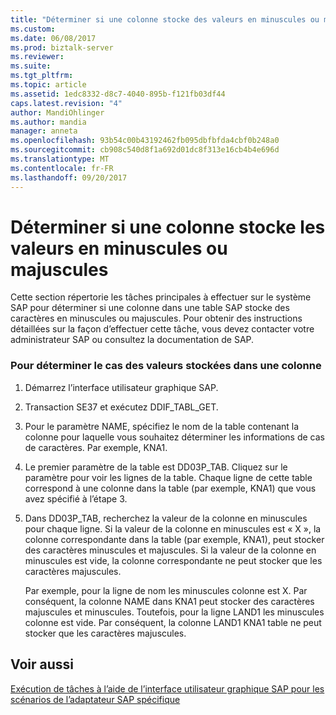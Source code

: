 ```yaml
---
title: "Déterminer si une colonne stocke des valeurs en minuscules ou majuscules | Documents Microsoft"
ms.custom: 
ms.date: 06/08/2017
ms.prod: biztalk-server
ms.reviewer: 
ms.suite: 
ms.tgt_pltfrm: 
ms.topic: article
ms.assetid: 1edc8332-d8c7-4040-895b-f121fb03df44
caps.latest.revision: "4"
author: MandiOhlinger
ms.author: mandia
manager: anneta
ms.openlocfilehash: 93b54c00b43192462fb095dbfbfda4cbf0b248a0
ms.sourcegitcommit: cb908c540d8f1a692d01dc8f313e16cb4b4e696d
ms.translationtype: MT
ms.contentlocale: fr-FR
ms.lasthandoff: 09/20/2017
---
```

# <a name="determining-whether-a-column-stores-lowercase-or-uppercase-values"></a>Déterminer si une colonne stocke les valeurs en minuscules ou majuscules
Cette section répertorie les tâches principales à effectuer sur le système SAP pour déterminer si une colonne dans une table SAP stocke des caractères en minuscules ou majuscules. Pour obtenir des instructions détaillées sur la façon d’effectuer cette tâche, vous devez contacter votre administrateur SAP ou consultez la documentation de SAP.  
  
### <a name="to-determine-the-case-of-values-stored-in-a-column"></a>Pour déterminer le cas des valeurs stockées dans une colonne  
  
1.  Démarrez l’interface utilisateur graphique SAP.  
  
2.  Transaction SE37 et exécutez DDIF_TABL_GET.  
  
3.  Pour le paramètre NAME, spécifiez le nom de la table contenant la colonne pour laquelle vous souhaitez déterminer les informations de cas de caractères. Par exemple, KNA1.  
  
4.  Le premier paramètre de la table est DD03P_TAB. Cliquez sur le paramètre pour voir les lignes de la table. Chaque ligne de cette table correspond à une colonne dans la table (par exemple, KNA1) que vous avez spécifié à l’étape 3.  
  
5.  Dans DD03P_TAB, recherchez la valeur de la colonne en minuscules pour chaque ligne. Si la valeur de la colonne en minuscules est « X », la colonne correspondante dans la table (par exemple, KNA1), peut stocker des caractères minuscules et majuscules. Si la valeur de la colonne en minuscules est vide, la colonne correspondante ne peut stocker que les caractères majuscules.  
  
     Par exemple, pour la ligne de nom les minuscules colonne est X. Par conséquent, la colonne NAME dans KNA1 peut stocker des caractères majuscules et minuscules. Toutefois, pour la ligne LAND1 les minuscules colonne est vide. Par conséquent, la colonne LAND1 KNA1 table ne peut stocker que les caractères majuscules.  
  
## <a name="see-also"></a>Voir aussi  
 [Exécution de tâches à l’aide de l’interface utilisateur graphique SAP pour les scénarios de l’adaptateur SAP spécifique](../../adapters-and-accelerators/adapter-sap/performing-tasks-using-the-sap-gui-for-specific-sap-adapter-scenarios.md)